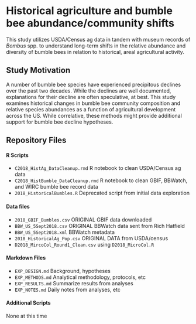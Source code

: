 # Historical agriculture and bumble bee abundance/community shifts

This study utilizes USDA/Census ag data in tandem with museum records of _Bombus_ spp. to understand long-term shifts in the relative abundance and diversity of bumble bees in relation to historical, areal agricultural activity.

## Study Motivation

A number of bumble bee species have experienced precipitous declines over the past two decades.  While the declines are well documented, explanations for their decline are often speculative, at best.  This study examines historical changes in bumble bee community composition and relative species abundances as a function of agricultural development across the US.  While correlative, these methods might provide additional support for bumble bee decline hypotheses.  

## Repository Files

#### R Scripts
* `C2018_HistAg_DataCleanup.rmd` R notebook to clean USDA/Census ag data
* `C2018_HistBumble_DataCleanup.rmd` R notebook to clean GBIF, BBWatch, and WIRC bumble bee record data
* `2018_HistoricalBumbles.R` Deprecated script from initial data exploration

#### Data files
* `2018_GBIF_Bumbles.csv` ORIGINAL GBIF data downloaded
* `BBW_US_5Sept2018.csv` ORIGINAL BBWatch data sent from Rich Hatfield
* `BBW_US_5Sept2018.xml` BBWatch metadata
* `2018_HistoricalAg_Pop.csv` ORIGINAL DATA from USDA/census
* `D2018_MircoCol_Round1_Clean.csv` using `D2018_MicroCol.R`

#### Markdown Files
* `EXP_DESIGN.md` Background, hypotheses
* `EXP_METHODS.md` Analytical methodology, protocols, etc
* `EXP_RESULTS.md` Summarize results from analyses
* `EXP_NOTES.md` Daily notes from analyses, etc

#### Additional Scripts
None at this time  
